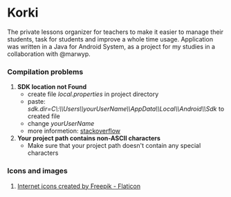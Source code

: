# Korki
The private lessons organizer for teachers to make it easier to manage their students, task for students and improve a whole time usage. Application was written in a Java for Android System, as a project for my studies in a collaboration with @marwyp.    

### Compilation problems
1. **SDK location not Found**
    * create file *local.properties* in project directory
    * paste: *sdk.dir=C\\:\\\\Users\\\\yourUserName\\\\AppData\\\\Local\\\\Android\\\\Sdk* to created file
    * change *yourUserName*
    * more informetion: [stackoverflow](https://stackoverflow.com/questions/27620262/sdk-location-not-found-define-location-with-sdk-dir-in-the-local-properties-fil)
2. **Your project path contains non-ASCII characters**
    * Make sure that your project path doesn't contain any special characters

### Icons and images
1. [Internet icons created by Freepik - Flaticon](https://www.flaticon.com/free-icons/internet)
